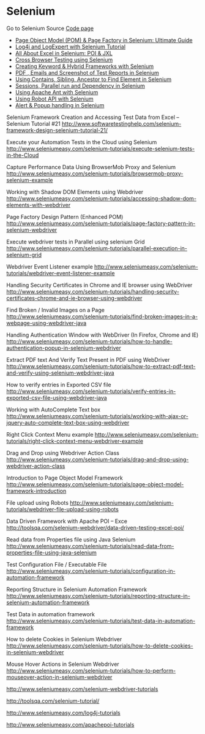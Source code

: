 # Selenium

Go to Selenium Source [Code page](https://github.com/SelviAr/SeleniumCodeSnippet/blob/master/SourceCode.md)

* [Page Object Model (POM) & Page Factory in Selenium: Ultimate Guide](http://www.guru99.com/page-object-model-pom-page-factory-in-selenium-ultimate-guide.html)
* [Log4j and LogExpert with Selenium Tutorial]( http://www.guru99.com/tutorial-on-log4j-and-logexpert-with-selenium.html)
* [All About Excel in Selenium: POI & JXL]( http://www.guru99.com/all-about-excel-in-selenium-poi-jxl.html)
* [Cross Browser Testing using Selenium]( http://www.guru99.com/cross-browser-testing-using-selenium.html)
* [Creating Keyword & Hybrid Frameworks with Selenium](	http://www.guru99.com/creating-keyword-hybrid-frameworks-with-selenium.html)
* [PDF , Emails and Screenshot of Test Reports in Selenium](	http://www.guru99.com/pdf-emails-and-screenshot-of-test-reports-in-selenium.html)
* [Using Contains, Sibling, Ancestor to Find Element in Selenium](http://www.guru99.com/using-contains-sbiling-ancestor-to-find-element-in-selenium.html)
* [Sessions, Parallel run and Dependency in Selenium](http://www.guru99.com/sessions-parallel-run-and-dependency-in-selenium.html)
* [Using Apache Ant with Selenium](http://www.guru99.com/using-apache-ant-with-selenium.html)
* [Using Robot API with Selenium](http://www.guru99.com/using-robot-api-selenium.html)
* [Alert & Popup handling in Selenium](http://www.guru99.com/alert-popup-handling-selenium.html)

Selenium Framework Creation and Accessing Test Data from Excel – Selenium Tutorial #21
http://www.softwaretestinghelp.com/selenium-framework-design-selenium-tutorial-21/


Execute your Automation Tests in the Cloud using Selenium
http://www.seleniumeasy.com/selenium-tutorials/execute-selenium-tests-in-the-Cloud

Capture Performance Data Using BrowserMob Proxy and Selenium
http://www.seleniumeasy.com/selenium-tutorials/browsermob-proxy-selenium-example

Working with Shadow DOM Elements using Webdriver
http://www.seleniumeasy.com/selenium-tutorials/accessing-shadow-dom-elements-with-webdriver

Page Factory Design Pattern (Enhanced POM)
http://www.seleniumeasy.com/selenium-tutorials/page-factory-pattern-in-selenium-webdriver

Execute webdriver tests in Parallel using selenium Grid
http://www.seleniumeasy.com/selenium-tutorials/parallel-execution-in-selenium-grid

Webdriver Event Listener example
http://www.seleniumeasy.com/selenium-tutorials/webdriver-event-listener-example

Handling Security Certificates in Chrome and IE browser using WebDriver
http://www.seleniumeasy.com/selenium-tutorials/handling-security-certificates-chrome-and-ie-browser-using-webdriver

Find Broken / Invalid Images on a Page
http://www.seleniumeasy.com/selenium-tutorials/find-broken-images-in-a-webpage-using-webdriver-java

Handling Authentication Window with WebDriver (In Firefox, Chrome and IE)
http://www.seleniumeasy.com/selenium-tutorials/how-to-handle-authentication-popup-in-selenium-webdriver

Extract PDF text And Verify Text Present in PDF using WebDriver
http://www.seleniumeasy.com/selenium-tutorials/how-to-extract-pdf-text-and-verify-using-selenium-webdriver-java

How to verify entries in Exported CSV file
http://www.seleniumeasy.com/selenium-tutorials/verify-entries-in-exported-csv-file-using-webdriver-java

Working with AutoComplete Text box
http://www.seleniumeasy.com/selenium-tutorials/working-with-ajax-or-jquery-auto-complete-text-box-using-webdriver


Right Click Context Menu example
http://www.seleniumeasy.com/selenium-tutorials/right-click-context-menu-webdriver-example

Drag and Drop using Webdriver Action Class
http://www.seleniumeasy.com/selenium-tutorials/drag-and-drop-using-webdriver-action-class

Introduction to Page Object Model Framework
http://www.seleniumeasy.com/selenium-tutorials/page-object-model-framework-introduction

File upload using Robots
http://www.seleniumeasy.com/selenium-tutorials/webdriver-file-upload-using-robots

Data Driven Framework with Apache POI – Exce
http://toolsqa.com/selenium-webdriver/data-driven-testing-excel-poi/

Read data from Properties file using Java Selenium
http://www.seleniumeasy.com/selenium-tutorials/read-data-from-properties-file-using-java-selenium

Test Configuration File / Executable File
http://www.seleniumeasy.com/selenium-tutorials/configuration-in-automation-framework

Reporting Structure in Selenium Automation Framework
http://www.seleniumeasy.com/selenium-tutorials/reporting-structure-in-selenium-automation-framework


Test Data in automation framework
http://www.seleniumeasy.com/selenium-tutorials/test-data-in-automation-framework

How to delete Cookies in Selenium Webdriver
http://www.seleniumeasy.com/selenium-tutorials/how-to-delete-cookies-in-selenium-webdriver

Mouse Hover Actions in Selenium Webdriver
http://www.seleniumeasy.com/selenium-tutorials/how-to-perform-mouseover-action-in-selenium-webdriver




http://www.seleniumeasy.com/selenium-webdriver-tutorials

http://toolsqa.com/selenium-tutorial/



http://www.seleniumeasy.com/log4j-tutorials

http://www.seleniumeasy.com/apachepoi-tutorials











